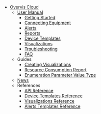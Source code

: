 - [Overvis Cloud](/OCP/)
  - [User Manual](/OCP/User_Docs/)
    - [Getting Started](/OCP/User_Docs/Getting_Started/)
    - [Connecting Equipment](/OCP/User_Docs/Connection/)
    - [Alerts](/OCP/User_Docs/Connection/)
    - [Reports](/OCP/User_Docs/Connection/)
    - [Device Templates](/OCP/User_Docs/Connection/)
    - [Visualizations](/OCP/User_Docs/Connection/)
    - [Troubleshooting](/OCP/User_Docs/Connection/)
    - [FAQ](/OCP/User_Docs/Connection/)
  - Guides
    - [Creating Visualizations](/OCP/Guides/Visualizations/)
    - [Resource Consumption Report](/OCP/Guides/Resource_Consumption_Report/)
    - [Enumeration Parameter Value Type](/OCP/Guides/Enumeration_Parameter_Value_Type/)
  - [News](/OCP/News/)
  - References
    - [API Reference](/OCP/References/API/)
    - [Device Templates Reference](/OCP/References/Device_Templates)
    - [Visualizations Reference](/OCP/References/Visualizations)
    - [Alerts Templates Reference](/OCP/References/Alerts_Templates/)
